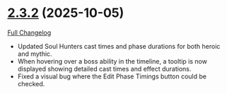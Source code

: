 # [2.3.2](https://github.com/markoleptic/EncounterPlanner/tree/2.3.2) (2025-10-05)

[Full Changelog](https://github.com/markoleptic/EncounterPlanner/compare/2.3.1...2.3.2)

-   Updated Soul Hunters cast times and phase durations for both heroic and mythic.
-   When hovering over a boss ability in the timeline, a tooltip is now displayed showing detailed cast times and effect durations.
-   Fixed a visual bug where the Edit Phase Timings button could be checked.
